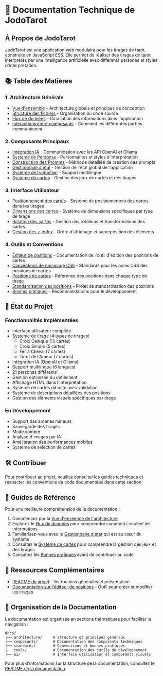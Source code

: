 # 🔮 Documentation Technique de JodoTarot

## À Propos de JodoTarot

JodoTarot est une application web modulaire pour les tirages de tarot, construite en JavaScript ES6. Elle permet de réaliser des tirages de tarot interprétés par une intelligence artificielle avec différents personas et styles d'interprétation.

## 📚 Table des Matières

### 1. Architecture Générale
- [Vue d'ensemble](architecture/vue-ensemble.md) - Architecture globale et principes de conception
- [Structure des fichiers](architecture/structure-fichiers.md) - Organisation du code source
- [Flux de données](architecture/flux-donnees.md) - Circulation des informations dans l'application
- [Interactions entre composants](architecture/interactions-composants.md) - Comment les différentes parties communiquent

### 2. Composants Principaux
- [Intégration IA](composants/integration-ia.md) - Communication avec les API OpenAI et Ollama
- [Système de Personas](composants/personas.md) - Personnalités et styles d'interprétation
- [Construction des Prompts](composants/construction-prompts.md) - Méthode détaillée de création des prompts
- [Gestionnaire d'état](composants/state-manager.md) - Gestion de l'état global de l'application
- [Système de traduction](composants/traduction.md) - Support multilingue
- [Système de cartes](composants/cards.md) - Gestion des jeux de cartes et des tirages

### 3. Interface Utilisateur
- [Positionnement des cartes](ui/positionnement-cartes.md) - Système de positionnement des cartes dans les tirages
- [Dimensions des cartes](ui/dimensions-cartes.md) - Système de dimensions spécifiques par type de tirage
- [Rotation des cartes](ui/rotation-cartes.md) - Gestion des rotations et transformations des cartes
- [Gestion des z-index](ui/z-index.md) - Ordre d'affichage et superposition des éléments

### 4. Outils et Conventions
- [Éditeur de positions](tools/spread-editor.md) - Documentation de l'outil d'édition des positions de cartes
- [Conventions de nommage CSS](standards/css-naming-conventions.md) - Standards pour les noms CSS des positions de cartes
- [Positions de cartes](standards/card-positions.md) - Référence des positions dans chaque type de tirage
- [Standardisation des positions](standards/tarot-position-standardization.md) - Projet de standardisation des positions
- [Bonnes pratiques](standards/bonnes-pratiques.md) - Recommandations pour le développement

## 🔄 État du Projet

### Fonctionnalités Implémentées
- Interface utilisateur complète
- Système de tirage (4 types de tirages)
  - Croix Celtique (10 cartes)
  - Croix Simple (5 cartes)
  - Fer à Cheval (7 cartes)
  - Tarot de l'Amour (7 cartes)
- Intégration IA (OpenAI et Ollama)
- Support multilingue (6 langues)
- 21 personas différents
- Gestion optimisée du défilement
- Affichage HTML dans l'interprétation
- Système de cartes robuste avec validation
- Système de descriptions détaillées des positions
- Gestion des éléments visuels spécifiques par tirage

### En Développement
- Support des arcanes mineurs
- Sauvegarde des tirages
- Mode sombre
- Analyse d'images par IA
- Amélioration des performances mobiles
- Système de sélection de cartes

## 🛠️ Contribuer
Pour contribuer au projet, veuillez consulter les guides techniques et respecter les conventions de code documentées dans cette section.

## 📖 Guides de Référence

Pour une meilleure compréhension de la documentation :

1. Commencez par la [Vue d'ensemble de l'architecture](architecture/vue-ensemble.md)
2. Explorez le [Flux de données](architecture/flux-donnees.md) pour comprendre comment circulent les informations
3. Familiarisez-vous avec le [Gestionnaire d'état](composants/state-manager.md) qui est au cœur du système
4. Consultez le [Système de cartes](composants/cards.md) pour comprendre la gestion des jeux et des tirages
5. Consultez les [Bonnes pratiques](standards/bonnes-pratiques.md) avant de contribuer au code

## 🔗 Ressources Complémentaires

- [README du projet](../README.md) - Instructions générales et présentation
- [Documentation sur l'éditeur de positions](tools/spread-editor.md) - Outil pour créer et modifier les tirages

## 📂 Organisation de la Documentation

La documentation est organisée en sections thématiques pour faciliter la navigation :

```
docs/
├── architecture/     # Structure et principes généraux
├── composants/       # Documentation des composants techniques
├── standards/        # Conventions et bonnes pratiques
├── tools/            # Documentation des outils de développement
└── ui/               # Interface utilisateur et composants visuels
```

Pour plus d'informations sur la structure de la documentation, consultez le [README de la documentation](README.md). 